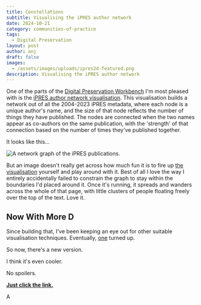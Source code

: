 ```yaml
---
title: Constellations
subtitle: Visualising the iPRES author network
date: 2024-10-21
category: communities-of-practice
tags:
  - Digital Preservation
layout: post
author: anj
draft: false
images:
  - /assets/images/uploads/ipres2d-featured.png
description: Visualising the iPRES author network
---
```

One of the parts of the [Digital Preservation Workbench](https://www.digipres.org/workbench/) I'm most pleased with is the [iPRES author network visualisation](https://www.digipres.org/workbench/publications/#ipres-author-network).  This visualisation builds a network out of all the 2004-2023 iPRES metadata, where each node is a unique author's name, and the size of that node reflects the number of things they have published. The nodes are connected when the two names appear as co-authors on the same publication, with the 'strength' of that connection based on the number of times they've published together.

It looks like this...

![A network graph of the iPRES publications.](/assets/images/uploads/ipres2d-featured.png "A snippet of the iPRES author network graph.")

But an image doesn't really get across how much fun it is to fire up [the visualisation](https://www.digipres.org/workbench/publications/#ipres-author-network) yourself and play around with it. Best of all I love the way I entirely accidentally failed to constrain the graph to stay within the boundaries I'd placed around it. Once it's running, it spreads and wanders across the whole of that page, with little clusters of people floating freely over the top of the text. Love it.

## Now With More D

Since building that, I've been keeping an eye out for other suitable visualisation techniques. Eventually, [one](https://github.com/vasturiano/3d-force-graph) turned up.

So now, there's a new version. 

I think it's even cooler.

No spoilers.

[__Just click the link.__](/blog/ipres-graph-3d/)

A

